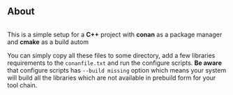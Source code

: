 ## About

<img src="https://github.com/Glitchy-Sheep/cpp_conan_cmake_setup/raw/assets/logos.png" title="" alt="" data-align="center">

This is a simple setup for a **C++** project with **conan** as a package manager and **cmake** as a build autom

You can simply copy all these files to some directory, add a few libraries requirements to the `conanfile.txt` and run the configure scripts. **Be aware** that configure scripts has `--build missing` option which means your system will build all the libraries which are not available in prebuild form for your tool chain.
